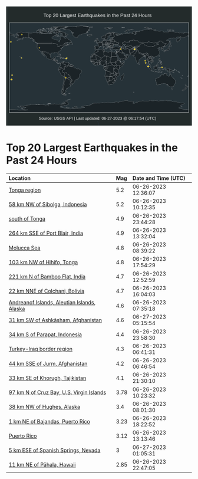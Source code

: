 ![Map](./map.png)

# Top 20 Largest Earthquakes in the Past 24 Hours

| Location | Mag | Date and Time (UTC) |
|:---|:---|:---|
| [Tonga region](https://earthquake.usgs.gov/earthquakes/eventpage/us7000kb4m) | 5.2 | 06-26-2023 12:36:07 |
| [58 km NW of Sibolga, Indonesia](https://earthquake.usgs.gov/earthquakes/eventpage/us7000kb3y) | 5.2 | 06-26-2023 10:12:35 |
| [south of Tonga](https://earthquake.usgs.gov/earthquakes/eventpage/us6000knbk) | 4.9 | 06-26-2023 23:44:28 |
| [264 km SSE of Port Blair, India](https://earthquake.usgs.gov/earthquakes/eventpage/us7000kb4v) | 4.9 | 06-26-2023 13:32:04 |
| [Molucca Sea](https://earthquake.usgs.gov/earthquakes/eventpage/us7000kb3n) | 4.8 | 06-26-2023 08:39:22 |
| [103 km NW of Hihifo, Tonga](https://earthquake.usgs.gov/earthquakes/eventpage/us6000kn9k) | 4.8 | 06-26-2023 17:54:29 |
| [221 km N of Bamboo Flat, India](https://earthquake.usgs.gov/earthquakes/eventpage/us7000kb4r) | 4.7 | 06-26-2023 12:52:59 |
| [22 km NNE of Colchani, Bolivia](https://earthquake.usgs.gov/earthquakes/eventpage/us6000kn7t) | 4.7 | 06-26-2023 16:04:03 |
| [Andreanof Islands, Aleutian Islands, Alaska](https://earthquake.usgs.gov/earthquakes/eventpage/us7000kb3f) | 4.6 | 06-26-2023 07:35:18 |
| [31 km SW of Ashkāsham, Afghanistan](https://earthquake.usgs.gov/earthquakes/eventpage/us6000knce) | 4.6 | 06-27-2023 05:15:54 |
| [34 km S of Parapat, Indonesia](https://earthquake.usgs.gov/earthquakes/eventpage/us6000knbp) | 4.4 | 06-26-2023 23:58:30 |
| [Turkey-Iraq border region](https://earthquake.usgs.gov/earthquakes/eventpage/us7000kb3b) | 4.3 | 06-26-2023 06:41:31 |
| [44 km SSE of Jurm, Afghanistan](https://earthquake.usgs.gov/earthquakes/eventpage/us7000kb3d) | 4.2 | 06-26-2023 06:46:54 |
| [33 km SE of Khorugh, Tajikistan](https://earthquake.usgs.gov/earthquakes/eventpage/us6000knb1) | 4.1 | 06-26-2023 21:30:10 |
| [97 km N of Cruz Bay, U.S. Virgin Islands](https://earthquake.usgs.gov/earthquakes/eventpage/pr2023177000) | 3.78 | 06-26-2023 10:23:32 |
| [38 km NW of Hughes, Alaska](https://earthquake.usgs.gov/earthquakes/eventpage/ak02384uw6ca) | 3.4 | 06-26-2023 08:01:30 |
| [1 km NE of Bajandas, Puerto Rico](https://earthquake.usgs.gov/earthquakes/eventpage/pr71414753) | 3.23 | 06-26-2023 18:22:52 |
| [Puerto Rico](https://earthquake.usgs.gov/earthquakes/eventpage/pr71414743) | 3.12 | 06-26-2023 13:13:46 |
| [5 km ESE of Spanish Springs, Nevada](https://earthquake.usgs.gov/earthquakes/eventpage/nn00861791) | 3 | 06-27-2023 01:05:31 |
| [11 km NE of Pāhala, Hawaii](https://earthquake.usgs.gov/earthquakes/eventpage/hv73462697) | 2.85 | 06-26-2023 22:47:05 |
